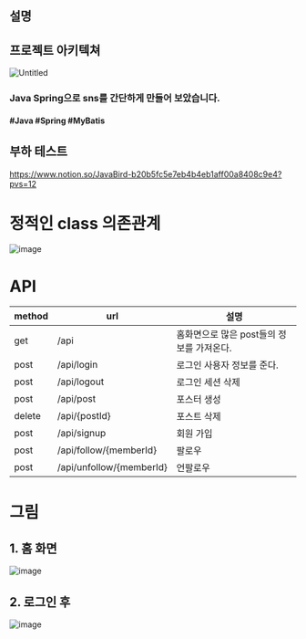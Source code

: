 ## 설명
## 프로젝트 아키텍쳐
![Untitled](https://github.com/flashdragon/JavaBird/assets/35221784/ef1abdf6-0556-45fe-b831-c30b9c2edb83)


### Java Spring으로 sns를 간단하게 만들어 보았습니다.

#### #Java #Spring #MyBatis

## 부하 테스트
https://www.notion.so/JavaBird-b20b5fc5e7eb4b4eb1aff00a8408c9e4?pvs=12


# 정적인 class 의존관계
![image](https://github.com/flashdragon/JavaBird/assets/35221784/767649e3-a7b3-4792-ae37-3a00ebac14f9)

# API
|method|url|설명|
|----|----|----|
|get|/api|홈화면으로 많은 post들의 정보를 가져온다.|
|post|/api/login|로그인 사용자 정보를 준다.|
|post|/api/logout|로그인 세션 삭제|
|post|/api/post|포스터 생성|
|delete|/api/{postId}|포스트 삭제|
|post|/api/signup|회원 가입|
|post|/api/follow/{memberId}|팔로우|
|post|/api/unfollow/{memberId}|언팔로우|



# 그림
## 1. 홈 화면
![image](https://github.com/flashdragon/JavaBird/assets/35221784/45988136-f39e-47e6-8832-e61372b19d78)

## 2. 로그인 후
![image](https://github.com/flashdragon/JavaBird/assets/35221784/a2bef24e-c272-4183-a3f0-f3f18d5678f6)

